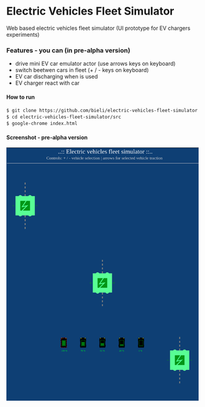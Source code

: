 # Electric Vehicles Fleet Simulator

Web based electric vehicles fleet simulator (UI prototype for EV chargers experiments)

### Features - you can (in pre-alpha version)
- drive mini EV car emulator actor (use arrows keys on keyboard)
- switch beetwen cars in fleet (+ / - keys on keyboard)
- EV car discharging when is used
- EV charger react with car

#### How to run

```bash
$ git clone https://github.com/bieli/electric-vehicles-fleet-simulator.git
$ cd electric-vehicles-fleet-simulator/src
$ google-chrome index.html
```

#### Screenshot - pre-alpha version

![Preview screenshot1](assets/preview-screenshot1.png)
